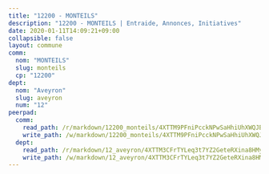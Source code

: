 ```yaml
---
title: "12200 - MONTEILS"
description: "12200 - MONTEILS | Entraide, Annonces, Initiatives"
date: 2020-01-11T14:09:21+09:00
collapsible: false
layout: commune
comm:
  nom: "MONTEILS"
  slug: monteils
  cp: "12200"
dept:
  nom: "Aveyron"
  slug: aveyron
  num: "12"
peerpad:
  comm:
    read_path: /r/markdown/12200_monteils/4XTTM9PFniPcckNPwSaHhiUhXWQJBggLcKtXNesuuaWPNh3zu
    write_path: /w/markdown/12200_monteils/4XTTM9PFniPcckNPwSaHhiUhXWQJBggLcKtXNesuuaWPNh3zu-K3TgUNWHaNgFgDh3Aep2Ggk2pb1qH1ZdH5w2Jh9H9KcrDNEoy3gHLg2JqRgC7BxQLzv4KukYyW9pSnoMNhNYNmJ8UmUR9n1DRbHD7d3i75Ww3dVYPYTUKgTqHALrTrbYVknyMkNh
  dept:
    read_path: /r/markdown/12_aveyron/4XTTM3CFrTYLeq3t7YZ2GeteRXina8HMy585xLdATaEm28gJq
    write_path: /w/markdown/12_aveyron/4XTTM3CFrTYLeq3t7YZ2GeteRXina8HMy585xLdATaEm28gJq-K3TgUfu3tdsvnJNzfCjLcQBm4uQ83gag77qnaAo9pjUvbpQyfAVAxJdyULKffeJFVcGHHVraYZNVQhiGBeBUKBFLy2Vr8dapgU6tQCmoJQ6dgnoqRGmK9bSxqhW9VArfxRuTPcgV
---
```


